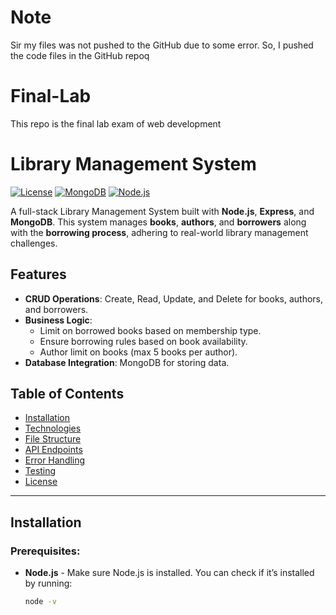 
# Note
Sir my files was not pushed to the GitHub due to some error. So, I pushed the code files in the GitHub repoq
# Final-Lab
This repo is the final lab exam of web development

# Library Management System

[![License](https://img.shields.io/badge/License-MIT-blue.svg)](https://opensource.org/licenses/MIT)
[![MongoDB](https://img.shields.io/badge/MongoDB-Connected-green.svg)](https://www.mongodb.com)
[![Node.js](https://img.shields.io/badge/Node.js-v16.13.1-blue.svg)](https://nodejs.org/)

A full-stack Library Management System built with **Node.js**, **Express**, and **MongoDB**. This system manages **books**, **authors**, and **borrowers** along with the **borrowing process**, adhering to real-world library management challenges.

## Features

- **CRUD Operations**: Create, Read, Update, and Delete for books, authors, and borrowers.
- **Business Logic**: 
  - Limit on borrowed books based on membership type.
  - Ensure borrowing rules based on book availability.
  - Author limit on books (max 5 books per author).
- **Database Integration**: MongoDB for storing data.

## Table of Contents
- [Installation](#installation)
- [Technologies](#technologies)
- [File Structure](#file-structure)
- [API Endpoints](#api-endpoints)
- [Error Handling](#error-handling)
- [Testing](#testing)
- [License](#license)

---

## Installation

### Prerequisites:
- **Node.js** - Make sure Node.js is installed. You can check if it’s installed by running:
  ```bash
  node -v

